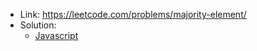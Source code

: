 - Link: https://leetcode.com/problems/majority-element/
- Solution:
  - [Javascript](index.js)
  <!-- - [Typescript](index.ts) -->